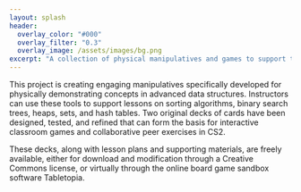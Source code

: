 ```yaml
---
layout: splash
header:
  overlay_color: "#000"
  overlay_filter: "0.3"
  overlay_image: /assets/images/bg.png
excerpt: "A collection of physical manipulatives and games to support teaching advanced data structure concepts in computer science."
---
```


This project is creating engaging manipulatives specifically
developed for physically demonstrating concepts in advanced data
structures. Instructors can use these tools to support
lessons on sorting algorithms, binary search trees, heaps, sets,
and hash tables. Two original decks of cards have been designed,
tested, and refined that can form the basis for interactive
classroom games and collaborative peer exercises in CS2.

These decks, along with lesson plans and supporting materials, are freely available, either for download and modification
through a Creative Commons license, or virtually through
the online board game sandbox software Tabletopia.
